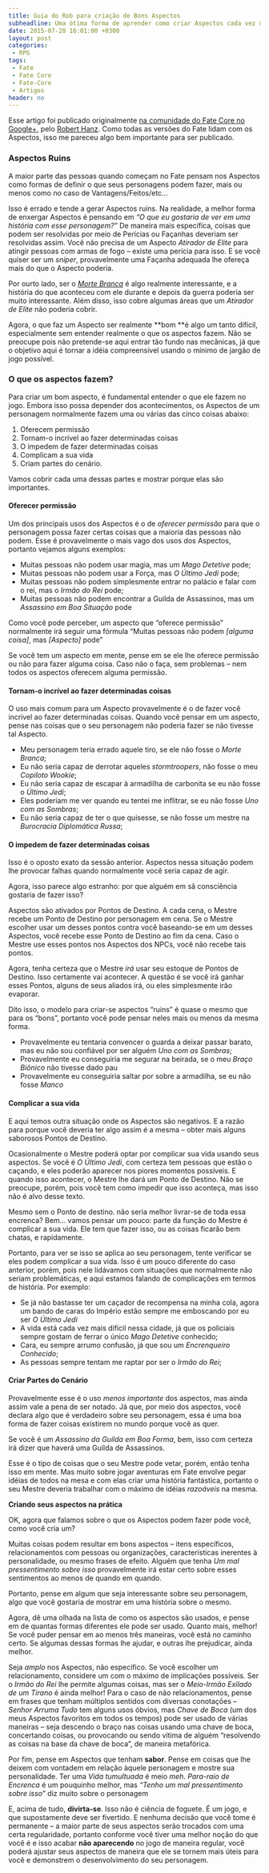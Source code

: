 ```yaml
---
title: Guia do Rob para criação de Bons Aspectos
subheadline: Uma ótima forma de aprender como criar Aspectos cada vez mais interessantes
date: 2015-07-20 16:01:00 +0300
layout: post
categories:
 - RPG
tags:
 - Fate
 - Fate Core
 - Fate-Core
 - Artigos
header: no
---
```


Esse artigo foi publicado originalmente [na comunidade do Fate Core no Google+](https://plus.google.com/u/0/108546067488075210468/posts/RiPHDaSa6Yg), pelo [Robert Hanz](https://plus.google.com/u/0/108546067488075210468). Como todas as versões do Fate lidam com os Aspectos, isso me pareceu algo bem importante para ser publicado.

### Aspectos Ruins

A maior parte das pessoas quando começam no Fate pensam nos Aspectos como formas de definir o que seus personagens podem fazer, mais ou menos como no caso de Vantagens/Feitos/etc…

Isso é errado e tende a gerar Aspectos ruins. Na realidade, a melhor forma de enxergar Aspectos é pensando em _“O que eu gostaria de ver em uma história com esse personagem?”_ De maneira mais específica, coisas que podem ser resolvidas por meio de Perícias ou Façanhas deveriam ser resolvidas assim. Você não precisa de um Aspecto _Atirador de Elite_ para atingir pessoas com armas de fogo – existe uma perícia para isso. E se você quiser ser um _sniper_, provavelmente uma Façanha adequada lhe ofereça mais do que o Aspecto poderia.

Por ourto lado, ser o [_Morte Branca_](https://pt.wikipedia.org/wiki/Morte_Branca) é algo realmente interessante, e a história do que aconteceu com ele durante e depois da guerra poderia ser muito interessante. Além disso, isso cobre algumas áreas que um _Atirador de Elite_ não poderia cobrir.

Agora, o que faz um Aspecto ser realmente **bom **é algo um tanto difícil, especialmente sem entender realmente o que os aspectos fazem. Não se preocupe pois não pretende-se aqui entrar tão fundo nas mecânicas, já que o objetivo aqui é tornar a idéia compreensível usando o mínimo de jargão de jogo possível.

### O que os aspectos fazem?

Para criar um bom aspecto, é fundamental entender o que ele fazem no jogo. Embora isso possa depender dos acontecimentos, os Aspectos de um personagem normalmente fazem uma ou várias das cinco coisas abaixo:

1.  Oferecem permissão
2.  Tornam-o incrível ao fazer determinadas coisas
3.  O impedem de fazer determinadas coisas
4.  Complicam a sua vida
5.  Criam partes do cenário.

Vamos cobrir cada uma dessas partes e mostrar porque elas são importantes.

#### Oferecer permissão

Um dos principais usos dos Aspectos é o de _oferecer permissão_ para que o personagem possa fazer certas coisas que a maioria das pessoas não podem. Esse é provavelmente o mais vago dos usos dos Aspectos, portanto vejamos alguns exemplos:

*   Muitas pessoas não podem usar magia, mas um _Mago Detetive_ pode;
*   Muitas pessoas não podem usar a Força, mas _O Último Jedi_ pode;
*   Muitas pessoas não podem simplesmente entrar no palácio e falar com o rei, mas o _Irmão do Rei_ pode;
*   Muitas pessoas não podem encontrar a Guilda de Assassinos, mas um _Assassino em Boa Situação_ pode

Como você pode perceber, um aspecto que “oferece permissão” normalmente irá seguir uma fórmula “Muitas pessoas não podem _[alguma coisa]_, mas _[Aspecto]_ pode”

Se você tem um aspecto em mente, pense em se ele lhe oferece permissão ou não para fazer alguma coisa. Caso não o faça, sem problemas – nem todos os aspectos oferecem alguma permissão.

#### Tornam-o incrível ao fazer determinadas coisas

O uso mais comum para um Aspecto provavelmente é o de fazer você incrivel ao fazer determinadas coisas. Quando você pensar em um aspecto, pense nas coisas que o seu personagem não poderia fazer se não tivesse tal Aspecto.

*   Meu personagem teria errado aquele tiro, se ele não fosse o _Morte Branca_;
*   Eu não seria capaz de derrotar aqueles _stormtroopers_, não fosse o meu _Copiloto Wookie_;
*   Eu não seria capaz de escapar à armadilha de carbonita se eu não fosse o _Último Jedi_;
*   Eles poderiam me ver quando eu tentei me inflitrar, se eu não fosse _Uno com as Sombras_;
*   Eu não seria capaz de ter o que quisesse, se não fosse um mestre na _Burocracia Diplomática Russa_;

#### O impedem de fazer determinadas coisas

Isso é o oposto exato da sessão anterior. Aspectos nessa situação podem lhe provocar falhas quando normalmente você seria capaz de agir.

Agora, isso parece algo estranho: por que alguém em sã consciência gostaria de fazer isso?

Aspectos são ativados por Pontos de Destino. A cada cena, o Mestre recebe um Ponto de Destino por personagem em cena. Se o Mestre escolher usar um desses pontos contra você baseando-se em um desses Aspectos, você recebe esse Ponto de Destino ao fim da cena. Caso o Mestre use esses pontos nos Aspectos dos NPCs, você não recebe tais pontos.

Agora, tenha certeza que o Mestre _irá_ usar seu estoque de Pontos de Destino. Isso certamente vai acontecer. A questão é se você irá ganhar esses Pontos, alguns de seus aliados irá, ou eles simplesmente irão evaporar.

Dito isso, o modelo para criar-se aspectos “ruins” é quase o mesmo que para os “bons”, portanto você pode pensar neles mais ou menos da mesma forma.

*   Provavelmente eu tentaria convencer o guarda a deixar passar barato, mas eu não sou confiável por ser alguém _Uno com as Sombras_;
*   Provavelmente eu conseguiria me segurar na beirada, se o meu _Braço Biônico_ não tivesse dado pau
*   Provavelmente eu conseguiria saltar por sobre a armadilha, se eu não fosse _Manco_

#### Complicar a sua vida

E aqui temos outra situação onde os Aspectos são negativos. E a razão para porque você deveria ter algo assim é a mesma – obter mais alguns saborosos Pontos de Destino.

Ocasionalmente o Mestre poderá optar por complicar sua vida usando seus aspectos. Se você é _O Último Jedi_, com certeza tem pessoas que estão o caçando, e eles poderão aparecer nos piores momentos possíveis. E quando isso acontecer, o Mestre lhe dará um Ponto de Destino. Não se preocupe, porém, pois você tem como impedir que isso aconteça, mas isso não é alvo desse texto.

Mesmo sem o Ponto de destino. não seria melhor livrar-se de toda essa encrenca? Bem… vamos pensar um pouco: parte da função do Mestre é complicar a sua vida. Ele tem que fazer isso, ou as coisas ficarão bem chatas, e rapidamente.

Portanto, para ver se isso se aplica ao seu personagem, tente verificar se eles podem complicar a sua vida. Isso é um pouco diferente do caso anterior, porém, pois nele lidávamos com situações que normalmente não seriam problemáticas, e aqui estamos falando de complicações em termos de história. Por exemplo:

*   Se já não bastasse ter um caçador de recompensa na minha cola, agora um bando de caras do Império estão sempre me emboscando por eu ser _O Último Jedi_
*   A vida está cada vez mais difícil nessa cidade, já que os policiais sempre gostam de ferrar o único _Mago Detetive_ conhecido;
*   Cara, eu sempre arrumo confusão, já que sou um _Encrenqueiro Conhecido_;
*   As pessoas sempre tentam me raptar por ser o _Irmão do Rei_;

#### Criar Partes do Cenário

Provavelmente esse é o uso _menos importante_ dos aspectos, mas ainda assim vale a pena de ser notado. Já que, por meio dos aspectos, você declara algo que é verdadeiro sobre seu personagem, essa é uma boa forma de fazer coisas existirem no mundo porque você as quer.

Se você é um _Assassino da Guilda em Boa Forma_, bem, isso com certeza irá dizer que haverá uma Guilda de Assassinos.

Esse é o tipo de coisas que o seu Mestre pode vetar, porém, então tenha isso em mente. Mas muito sobre jogar aventuras em Fate envolve pegar idéias de todos na mesa e com elas criar uma história fantástica, portanto o seu Mestre deveria trabalhar com o máximo de idéias _razoáveis_ na mesma.

**Criando seus aspectos na prática**

OK, agora que falamos sobre o que os Aspectos podem fazer pode você, como você cria um?

Muitas coisas podem resultar em bons aspectos – itens específicos, relacionamentos com pessoas ou organizações, características inerentes à personalidade, ou mesmo frases de efeito. Alguém que tenha _Um mal pressentimento sobre isso_ provavelmente irá estar certo sobre esses sentimentos ao menos de quando em quando.

Portanto, pense em algum que seja interessante sobre seu personagem, algo que você gostaria de mostrar em uma história sobre o mesmo.

Agora, dê uma olhada na lista de como os aspectos são usados, e pense em de quantas formas diferentes ele pode ser usado. Quanto mais, melhor! Se você puder pensar em ao menos três maneiras, você está no caminho certo. Se algumas dessas formas lhe ajudar, e outras lhe prejudicar, ainda melhor.

Seja _amplo_ nos Aspectos, não específico. Se você escolher um relacionamento, considere um com o máximo de implicações possíveis. Ser o _Irmão do Rei_ lhe permite algumas coisas, mas ser o _Meio-Irmão Exilado de um Tirano_ é ainda melhor! Para o caso de não relacionamentos, pense em frases que tenham múltiplos sentidos com diversas conotações – _Senhor Arruma Tudo_ tem alguns usos óbvios, mas _Chave de Boca_ (um dos meus Aspectos favoritos em todos os tempos) pode ser usado de várias maneiras – seja descendo o braço nas coisas usando uma chave de boca, concertando coisas, ou provocando ou sendo vítima de alguém “resolvendo as coisas na base da chave de boca”, de maneira metafórica.

Por fim, pense em Aspectos que tenham **sabor**. Pense em coisas que lhe deixem com vontadem em relação àquele personagem e mostre sua personalidade. Ter uma _Vida tumultuada_ é meio _meh_. _Para-raio de Encrenca_ é um pouquinho melhor, mas _“Tenho um mal pressentimento sobre isso_” diz muito sobre o personagem

E, acima de tudo, **divirta-se**. Isso não é ciência de foguete. É um jogo, e que supostamente deve ser fivertido. E nenhuma decisão que você tome é permanente – a maior parte de seus aspectos serão trocados com uma certa regularidade, portanto conforme você tiver uma melhor noção do que você é e isso acabar **não aparecendo** no jogo de maneira regular, você poderá ajustar seus aspectos de maneira que ele se tornem mais úteis para você e demonstrem o desenvolvimento do seu personagem.
